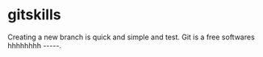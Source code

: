 # gitskills
Creating a new branch is quick and simple and test.
Git is a free softwares hhhhhhhh -----.
